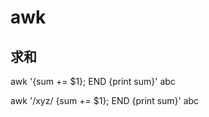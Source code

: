 # awk

## 求和

awk '{sum += $1}; END {print sum}'  abc

awk '/xyz/ {sum += $1}; END {print sum}' abc

